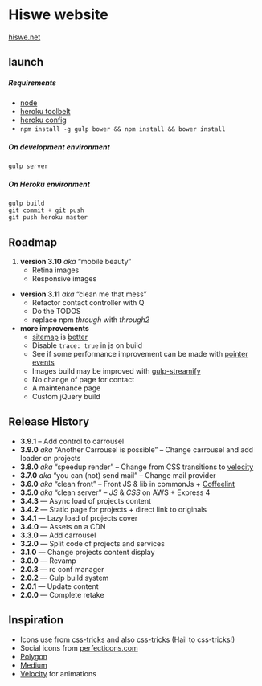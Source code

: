# Hiswe website

[hiswe.net](http://hiswe.net)

## launch

##### Requirements

- [node](http://nodejs.org/download/)
- [heroku toolbelt](https://toolbelt.heroku.com/)
- [heroku config](https://github.com/ddollar/heroku-config)
- ```npm install -g gulp bower && npm install && bower install```


##### On development environment

```
gulp server
```

##### On Heroku environment

```
gulp build
git commit + git push
git push heroku master
```

## Roadmap

1. **version 3.10** *aka* “mobile beauty”
	- Retina images
	- Responsive images
- **version 3.11** *aka* “clean me that mess”
	- Refactor contact controller with Q
	- Do the TODOS
	- replace npm *through* with *through2*	
- **more improvements**
	- [sitemap](https://www.npmjs.org/package/gulp-sitemap) is [better](http://anthony.nelz.in/labo/de-limportance-dune-site-map/)
	- Disable `trace: true` in js on build
	- See if some performance improvement can be made with [pointer events](http://www.thecssninja.com/javascript/pointer-events-60fps)
	- Images build may be improved with [gulp-streamify](https://github.com/nfroidure/gulp-streamify)
	- No change of page for contact
	- A maintenance page
	- Custom jQuery build

## Release History

- **3.9.1** – Add control to carrousel
- **3.9.0** *aka* “Another Carrousel is possible” – Change carrousel and add loader on projects
- **3.8.0** *aka* “speedup render” – Change from CSS transitions to [velocity](http://julian.com/research/velocity/)
- **3.7.0** *aka* “you can (not) send mail” – Change mail provider
- **3.6.0** *aka* “clean front” – Front JS & lib in commonJs + [Coffeelint](https://www.npmjs.org/package/gulp-coffeelint/)
- **3.5.0** *aka* “clean server” – *JS* & *CSS* on AWS + Express 4
- **3.4.3** — Async load of projects content 
- **3.4.2** — Static page for projects + direct link to originals
- **3.4.1** — Lazy load of projects cover 
- **3.4.0** — Assets on a CDN
- **3.3.0** — Add carrousel
- **3.2.0** — Split code of projects and services
- **3.1.0** — Change projects content display 
- **3.0.0** — Revamp
- **2.0.3** — rc conf manager
- **2.0.2** — Gulp build system
- **2.0.1** — Update content
- **2.0.0** — Complete retake


## Inspiration

- Icons use from [css-tricks](http://css-tricks.com/svg-sprites-use-better-icon-fonts/) and also [css-tricks](http://css-tricks.com/icon-fonts-vs-svg/) (Hail to css-tricks!)
- Social icons from [perfecticons.com](http://perfecticons.com/)
- [Polygon](http://www.polygon.com/2014/4/7/5582644/mlb-14-the-show-review)
- [Medium](https://medium.com/gulp-js-build/23812e4c9ec1)
- [Velocity](http://julian.com/research/velocity/) for animations
